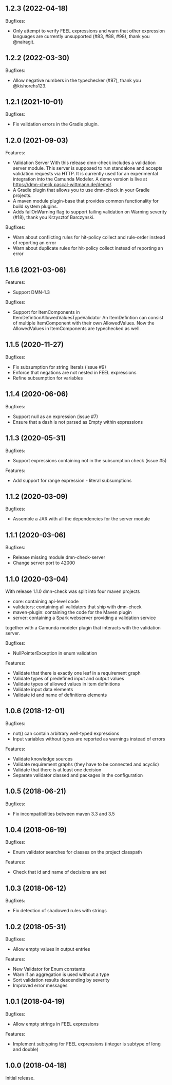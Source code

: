 ## 1.2.3 (2022-04-18)

Bugfixes:

 - Only attempt to verify FEEL expressions and warn that other expression languages are currently unsupported (#83, #88, #98), thank you @nairagit.

## 1.2.2 (2022-03-30)

Bugfixes:

 - Allow negative numbers in the typechecker (#87), thank you @kishorehs123.


## 1.2.1 (2021-10-01)

Bugfixes:

  - Fix validation errors in the Gradle plugin.

## 1.2.0 (2021-09-03)

Features:

  - Validation Server
    With this release dmn-check includes a validation server module. This server is supposed to run standalone and
    accepts validation requests via HTTP. It is currently used for an experimental integration into the Camunda
    Modeler. A demo version is live at https://dmn-check.pascal-wittmann.de/demo/.
  - A Gradle plugin that allows you to use dmn-check in your Gradle projects.
  - A maven module plugin-base that provides common functionality for build system plugins.
  - Adds failOnWarning flag to support failing validation on Warning severity (#18), thank you Krzysztof Barczynski.

Bugfixes:

  - Warn about conflicting rules for hit-policy collect and rule-order instead of reporting an error
  - Warn about duplicate rules for hit-policy collect instead of reporting an error

## 1.1.6 (2021-03-06)

Features:

  - Support DMN-1.3

Bugfixes:

  - Support for ItemComponents in ItemDefintionAllowedValuesTypeValidator
    An ItemDefintion can consist of multiple ItemComponent with their own
    AllowedValues. Now the AllowedValues in ItemComponents are typechecked 
    as well.

## 1.1.5 (2020-11-27)

Bugfixes:

  - Fix subsumption for string literals (issue #9)
  - Enforce that negations are not nested in FEEL expressions
  - Refine subsumption for variables

## 1.1.4 (2020-06-06)

Bugfixes:

  - Support null as an expression (issue #7)
  - Ensure that a dash is not parsed as Empty within expressions

## 1.1.3 (2020-05-31)

Bugfixes:

  - Support expressions containing not in the subsumption check (issue #5)

Features:

  - Add support for range expression - literal subsumptions

## 1.1.2 (2020-03-09)

Bugfixes:

  - Assemble a JAR with all the dependencies for the server module

## 1.1.1 (2020-03-06)

Bugfixes:

  - Release missing module dmn-check-server
  - Change server port to 42000

## 1.1.0 (2020-03-04)

With release 1.1.0 dmn-check was split into four maven projects

  - core: containing api-level code
  - validators: containing all validators that ship with dmn-check
  - maven-plugin: containing the code for the Maven plugin
  - server: containing a Spark webserver providing a validation service
  
together with a Camunda modeler plugin that interacts with the validation server.

Bugfixes:

  - NullPointerException in enum validation
  
Features:

  - Validate that there is exactly one leaf in a requirement graph
  - Validate types of predefined input and output values
  - Validate types of allowed values in item definitions
  - Validate input data elements
  - Validate id and name of definitions elements

## 1.0.6 (2018-12-01)

Bugfixes:

  - not() can contain arbitrary well-typed expressions
  - Input variables without types are reported as warnings instead of errors

Features:

  - Validate knowledge sources
  - Validate requirement graphs (they have to be connected and acyclic) 
  - Validate that there is at least one decision
  - Separate validator classed and packages in the configuration

## 1.0.5 (2018-06-21)

Bugfixes:

  - Fix incompatibilities between maven 3.3 and 3.5

## 1.0.4 (2018-06-19)

Bugfixes:

  - Enum validator searches for classes on the project classpath
  
Features:

  - Check that id and name of decisions are set

## 1.0.3 (2018-06-12)

Bugfixes:

  - Fix detection of shadowed rules with strings

## 1.0.2 (2018-05-31)

Bugfixes:

  - Allow empty values in output entries

Features:

  - New Validator for Enum constants
  - Warn if an aggregation is used without a type
  - Sort validation results descending by severity
  - Improved error messages

## 1.0.1 (2018-04-19)

Bugfixes:

  - Allow empty strings in FEEL expressions
  
Features:

  - Implement subtyping for FEEL expressions (integer is subtype of long and double)

## 1.0.0 (2018-04-18)

Initial release.
